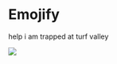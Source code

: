 Emojify
========

help i am trapped at turf valley

![](https://media.giphy.com/media/IfyQvzzaUD33CGSNaf/giphy.gif)
